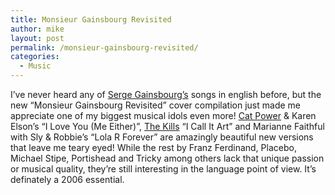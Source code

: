 ```yaml
---
title: Monsieur Gainsbourg Revisited
author: mike
layout: post
permalink: /monsieur-gainsbourg-revisited/
categories:
  - Music
---
```

I&#8217;ve never heard any of [Serge Gainsbourg&#8217;s][1] songs in english before, but the new &#8220;Monsieur Gainsbourg Revisited&#8221; cover compilation just made me appreciate one of my biggest musical idols even more! [Cat Power][2] & Karen Elson&#8217;s &#8220;I Love You (Me Either)&#8221;, [The Kills][3] &#8220;I Call It Art&#8221; and Marianne Faithful with Sly & Robbie&#8217;s &#8220;Lola R Forever&#8221; are amazingly beautiful new versions that leave me teary eyed! While the rest by Franz Ferdinand, Placebo, Michael Stipe, Portishead and Tricky among others lack that unique passion or musical quality, they&#8217;re still interesting in the language point of view. It&#8217;s definately a 2006 essential.

 [1]: http://en.wikipedia.org/wiki/Serge_Gainsbourg
 [2]: http://www.matadorrecords.com/cat_power/
 [3]: http://www.thekills.tv/